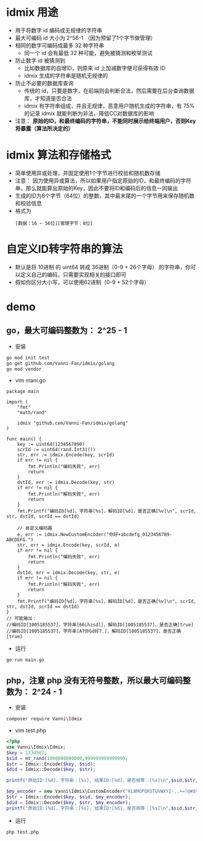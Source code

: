 # idmix 用途
- 用于将数字 id 编码成无规律的字符串
- 最大可编码 id 大小为 2^56-1 （因为预留了1个字节做管理）
- 相同的数字可编码成最多 32 种字符串
  - 同一个 id 会有最低 32 种可能，避免被猜测和枚举测试
- 防止数字 id 被猜测到
  - 比如数据库的自增ID，则原来 id 上加减数字便可获得有效 ID
  - idmix 生成的字符串是随机无规律的
- 防止不必要的数据库查询
  - 传统的 id，只要是数字，在前端则会判断合法，然后需要在后台查询数据库，才知道是否合法
  - idmix 有字符串组成，并且无规律，恶意用户随机生成的字符串，有 75% 的记录 idmix 就能判断为非法，降低CC对数据库的影响
- 注意： **原始的ID，和最终编码的字符串，不能同时展示给终端用户，否则Key将暴露（算法所决定的）**
# idmix 算法和存储格式
- 简单使用异或处理，并固定使用1个字节进行校验和随机数存储
- 注意： 因为使用异或算法，所以如果用户指定原始的ID，和最终编码的字符串，那么就能算出原始的Key，因此不要将ID和编码后的信息一同输出
- 生成的ID为8个字节（64位）的整数，其中最末尾的一个字节用来保存随机数和校验信息
- 格式为
  ```
  [数据：16 ~ 56位][管理字节：8位]
  ```
# 自定义ID转字符串的算法
- 默认是将 10进制 的 uint64 转成 36进制（0-9 + 26个字母） 的字符串，你可以定义自己的编码，只需要实现相关的接口即可
- 假如你区分大小写，可以使用62进制（0-9 + 52个字母）
  
# demo
## go，最大可编码整数为： 2^25 - 1
- 安装
```bash
go mod init test
go get github.com/Vanni-Fan/idmix/golang
go mod vendor
```
- vim mani.go
```golang
package main

import (
	"fmt"
	"math/rand"

	idmix "github.com/Vanni-Fan/idmix/golang"
)

func main() {
	key := uint64(1234567890)
	scrId := uint64(rand.Int31())
	str, err := idmix.Encode(key, scrId)
	if err != nil {
		fmt.Println("编码失败", err)
		return
	}
	dstId, err := idmix.Decode(key, str)
	if err != nil {
		fmt.Println("解码失败", err)
		return
	}
	fmt.Printf("编码ID[%d]，字符串[%s]，解码ID[%d]，是否正确[%v]\n", scrId, str, dstId, scrId == dstId)

	// 自定义编码器
	e, err := idmix.NewCustomEncoder("你好+abcdefg_0123456789-ABCDEFG.")
	str, err = idmix.Encode(key, scrId, e)
	if err != nil {
		fmt.Println("编码失败", err)
		return
	}
	dstId, err = idmix.Decode(key, str, e)
	if err != nil {
		fmt.Println("解码失败", err)
		return
	}
	fmt.Printf("编码ID[%d]，字符串[%s]，解码ID[%d]，是否正确[%v]\n", scrId, str, dstId, scrId == dstId)
}
// 可能输出：
//编码ID[1005185537]，字符串[66ihzsdl]，解码ID[1005185537]，是否正确[true]
//编码ID[1005185537]，字符串[A7你Gd好7.]，解码ID[1005185537]，是否正确[true]
```
- 运行
```bash
go run main.go
```

## php，注意 php 没有无符号整数，所以最大可编码整数为： 2^24 - 1
- 安装
```bash
composer require Vanni\Idmix
```
- vim test.php
```php
<?php
use Vanni\Idmix\Idmix;
$key = 1234567;
$sid = mt_rand(1000000000000,99999999999999);
$str = Idmix::Encode($key, $sid);
$did = Idmix::Decode($key, $str);

printf("原始ID:[%d]，字符串：[%s], 结果ID:[%d]，是否相等：[%s]\n",$sid,$str,$did,$sid==$did);

$my_encoder = new Vanni\Idmix\CustomEncoder("KLNMOPQRSTUVWXYZ-,.+=!@#$%^&*()_<>~自定义的中文加数字abcdefghijklnmopqrstuvwxyz0123456789ABCDEFGHIJ");
$str = Idmix::Encode($key, $sid, $my_encoder);
$did = Idmix::Decode($key, $str, $my_encoder);
printf("原始ID:[%d]，字符串：[%s], 结果ID:[%d]，是否相等：[%s]\n",$sid,$str,$did,$sid==$did);
```
- 运行
```bash
php test.php
```